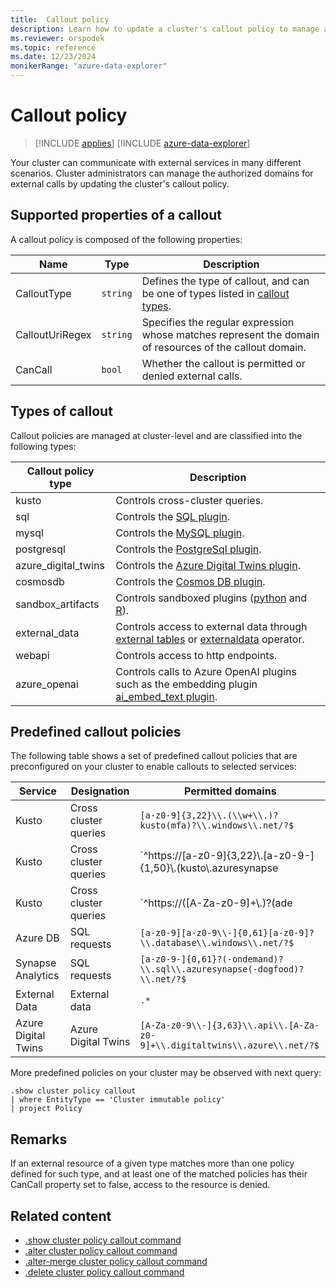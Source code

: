 ```yaml
---
title:  Callout policy
description: Learn how to update a cluster's callout policy to manage authorized domains for external calls.
ms.reviewer: orspodek
ms.topic: reference
ms.date: 12/23/2024
monikerRange: "azure-data-explorer"
---
```

# Callout policy

> [!INCLUDE [applies](../includes/applies-to-version/applies.md)] [!INCLUDE [azure-data-explorer](../includes/applies-to-version/azure-data-explorer.md)]

Your cluster can communicate with external services in many different scenarios.
Cluster administrators can manage the authorized domains for external calls by updating the cluster's callout policy.

## Supported properties of a callout

A callout policy is composed of the following properties:

| Name | Type | Description |
|--|--|--|
| CalloutType | `string` | Defines the type of callout, and can be one of types listed in [callout types](#types-of-callout). |
| CalloutUriRegex | `string` | Specifies the regular expression whose matches represent the domain of resources of the callout domain. |
| CanCall | `bool` | Whether the callout is permitted or denied external calls. |

## Types of callout

Callout policies are managed at cluster-level and are classified into the following types:

| Callout policy type | Description |
|--|--|
| kusto | Controls cross-cluster queries. |
| sql | Controls the [SQL plugin](../query/sql-request-plugin.md). |
| mysql | Controls the [MySQL plugin](../query/mysql-request-plugin.md). |
| postgresql | Controls the [PostgreSql plugin](../query/postgresql-request-plugin.md). |
| azure_digital_twins | Controls the [Azure Digital Twins plugin](../query/azure-digital-twins-query-request-plugin.md). |
| cosmosdb | Controls the [Cosmos DB plugin](../query/cosmosdb-plugin.md). |
| sandbox_artifacts | Controls sandboxed plugins ([python](../query/python-plugin.md) and [R](../query/r-plugin.md)). |
| external_data | Controls access to external data through [external tables](../query/schema-entities/external-tables.md) or [externaldata](../query/externaldata-operator.md) operator. |
| webapi | Controls access to http endpoints. |
| azure_openai  | Controls calls to Azure OpenAI plugins such as the embedding plugin [ai_embed_text plugin](../query/ai-embed-text-plugin.md). |

## Predefined callout policies

The following table shows a set of predefined callout policies that are preconfigured on your cluster to enable callouts to selected services:

| Service | Designation | Permitted domains |
|--|--|--|
| Kusto | Cross cluster queries | `[a-z0-9]{3,22}\\.(\\w+\\.)?kusto(mfa)?\\.windows\\.net/?$` |
| Kusto | Cross cluster queries | `^https://[a-z0-9]{3,22}\\.[a-z0-9-]{1,50}\\.(kusto\\.azuresynapse | kustodev\\.azuresynapse-dogfood)\\.net/?$` |
| Kusto | Cross cluster queries | `^https://([A-Za-z0-9]+\\.)?(ade | adx)\\.(int\\. | aimon\\.)?(applicationinsights | loganalytics | monitor)\\.(io | azure\\.com)/` |
| Azure DB | SQL requests | `[a-z0-9][a-z0-9\\-]{0,61}[a-z0-9]?\\.database\\.windows\\.net/?$` |
| Synapse Analytics | SQL requests | `[a-z0-9-]{0,61}?(-ondemand)?\\.sql\\.azuresynapse(-dogfood)?\\.net/?$` |
| External Data | External data | `.*` |
| Azure Digital Twins | Azure Digital Twins | `[A-Za-z0-9\\-]{3,63}\\.api\\.[A-Za-z0-9]+\\.digitaltwins\\.azure\\.net/?$` |

More predefined policies on your cluster may be observed with next query:

```kusto
.show cluster policy callout 
| where EntityType == 'Cluster immutable policy'
| project Policy
```

## Remarks

If an external resource of a given type matches more than one policy defined for such type, and at least one of the matched policies has their CanCall property set to false, access to the resource is denied.

## Related content

* [.show cluster policy callout command](show-cluster-callout-policy-command.md)
* [.alter cluster policy callout command](alter-callout-policy-command.md)
* [.alter-merge cluster policy callout command](alter-merge-callout-policy-command.md)
* [.delete cluster policy callout command](delete-callout-policy-command.md)
